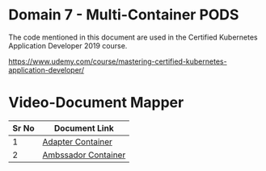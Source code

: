 # Domain 7 - Multi-Container PODS

The code mentioned in this document are used in the Certified Kubernetes Application Developer 2019 course.

https://www.udemy.com/course/mastering-certified-kubernetes-application-developer/


# Video-Document Mapper

| Sr No | Document Link |
| ------ | ------ |
| 1 | [Adapter Container][PlDa] |
| 2 | [Ambssador Container][PlDb] |




[PlDa]: <https://github.com/zealvora/certified-kubernetes-application-developer/blob/master/Domain%207%20-%20Multi-Container%20PODS/adapter.yaml>
   
[PlDb]: <https://github.com/zealvora/certified-kubernetes-application-developer/blob/master/Domain%207%20-%20Multi-Container%20PODS/ambassador.yaml>
 
 

